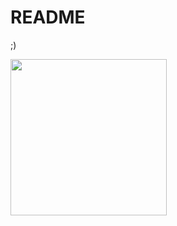 # README
;)

<img height="250px" src="https://github-readme-stats.vercel.app/api/top-langs/?username=gregorryy&hide_title=true&hide_border=true&layout=compact&text_color=fff&icon_color=fff&bg_color=000&theme=graywhite&langs_count=8"/>
